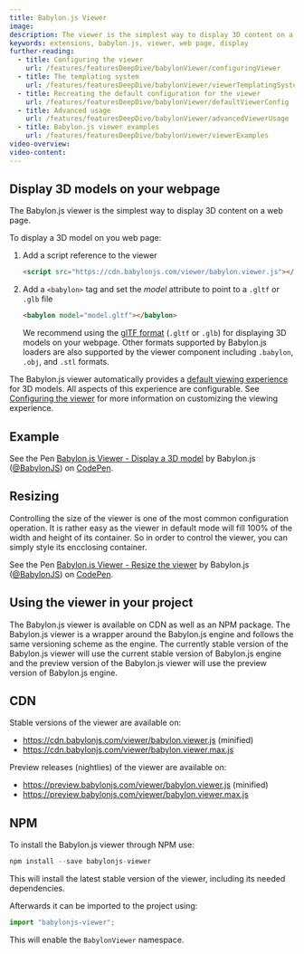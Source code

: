 ```yaml
---
title: Babylon.js Viewer
image:
description: The viewer is the simplest way to display 3D content on a web page.
keywords: extensions, babylon.js, viewer, web page, display
further-reading:
  - title: Configuring the viewer
    url: /features/featuresDeepDive/babylonViewer/configuringViewer
  - title: The templating system
    url: /features/featuresDeepDive/babylonViewer/viewerTemplatingSystem
  - title: Recreating the default configuration for the viewer
    url: /features/featuresDeepDive/babylonViewer/defaultViewerConfig
  - title: Advanced usage
    url: /features/featuresDeepDive/babylonViewer/advancedViewerUsage
  - title: Babylon.js viewer examples
    url: /features/featuresDeepDive/babylonViewer/viewerExamples
video-overview:
video-content:
---
```


## Display 3D models on your webpage

The Babylon.js viewer is the simplest way to display 3D content on a web page.

To display a 3D model on you web page:

1. Add a script reference to the viewer

   ```html
   <script src="https://cdn.babylonjs.com/viewer/babylon.viewer.js"></script>
   ```

2. Add a `<babylon>` tag and set the _model_ attribute to point to a `.gltf` or `.glb` file

   ```html
   <babylon model="model.gltf"></babylon>
   ```

   We recommend using the [glTF format](https://github.com/khronosgroup/gltf) (`.gltf` or `.glb`) for displaying 3D models on your webpage. Other formats supported by Babylon.js loaders are also supported by the viewer component including `.babylon`, `.obj`, and `.stl` formats.

The Babylon.js viewer automatically provides a [default viewing experience](#default-viewing-experience) for 3D models. All aspects of this experience are configurable. See [Configuring the viewer](//doc.babylonjs.com/extensions/babylonViewer/configuringViewer) for more information on customizing the viewing experience.

## Example

<p data-height="400" data-theme-id="light" data-slug-hash="QxzBPd" data-default-tab="html,result" data-user="BabylonJS" data-embed-version="2" data-pen-title="Babylon.js Viewer - Display a 3D model" class="codepen">See the Pen <a href="https://codepen.io/BabylonJS/pen/QxzBPd/">Babylon.js Viewer - Display a 3D model</a> by Babylon.js (<a href="https://codepen.io/BabylonJS">@BabylonJS</a>) on <a href="https://codepen.io">CodePen</a>.</p>

## Resizing

Controlling the size of the viewer is one of the most common configuration operation. It is rather easy as the viewer in default mode will fill 100% of the width and height of its container. So in order to control the viewer, you can simply style its encclosing container.

<p data-height="400" data-theme-id="light" data-slug-hash="qMBwar" data-default-tab="html,result" data-user="BabylonJS" data-pen-title="Babylon.js Viewer - Resize the viewer" class="codepen">See the Pen <a href="https://codepen.io/BabylonJS/pen/qMBwar/">Babylon.js Viewer - Resize the viewer</a> by Babylon.js (<a href="https://codepen.io/BabylonJS">@BabylonJS</a>) on <a href="https://codepen.io">CodePen</a>.</p>

<script async src="https://static.codepen.io/assets/embed/ei.js"></script>

## Using the viewer in your project

The Babylon.js viewer is available on CDN as well as an NPM package. The Babylon.js viewer is a wrapper around the Babylon.js engine and follows the same versioning scheme as the engine. The currently stable version of the Babylon.js viewer will use the current stable version of Babylon.js engine and the preview version of the Babylon.js viewer will use the preview version of Babylon.js engine.

## CDN

Stable versions of the viewer are available on:

- https://cdn.babylonjs.com/viewer/babylon.viewer.js (minified)
- https://cdn.babylonjs.com/viewer/babylon.viewer.max.js

Preview releases (nightlies) of the viewer are available on:

- https://preview.babylonjs.com/viewer/babylon.viewer.js (minified)
- https://preview.babylonjs.com/viewer/babylon.viewer.max.js

## NPM

To install the Babylon.js viewer through NPM use:

```javascript
npm install --save babylonjs-viewer
```

This will install the latest stable version of the viewer, including its needed dependencies.

Afterwards it can be imported to the project using:

```javascript
import "babylonjs-viewer";
```

This will enable the `BabylonViewer` namespace.
